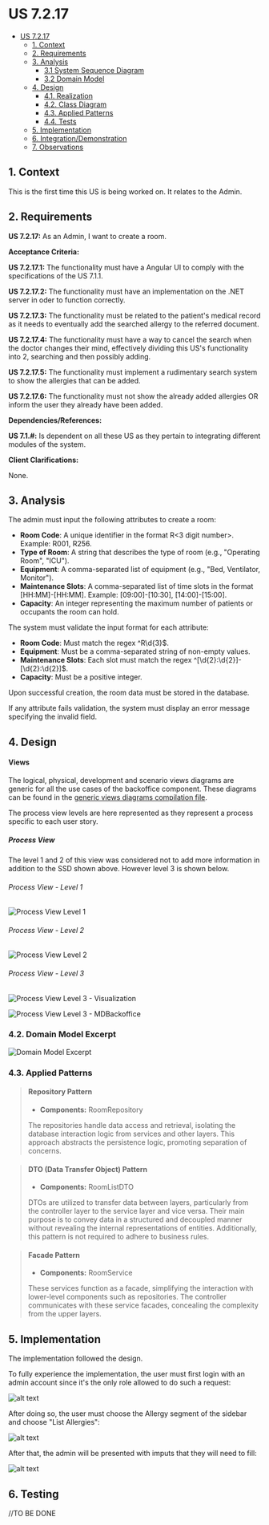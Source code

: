 # US 7.2.17

<!-- TOC -->
- [US 7.2.17](#us-7.2.17)
  - [1. Context](#1-context)
  - [2. Requirements](#2-requirements)
  - [3. Analysis](#3-analysis)
    - [3.1 System Sequence Diagram](#31-system-sequence-diagram)
    - [3.2 Domain Model](#32-domain-model)
  - [4. Design](#4-design)
    - [4.1. Realization](#41-realization)
    - [4.2. Class Diagram](#42-class-diagram)
    - [4.3. Applied Patterns](#43-applied-patterns)
    - [4.4. Tests](#44-tests)
  - [5. Implementation](#5-implementation)
  - [6. Integration/Demonstration](#6-integrationdemonstration)
  - [7. Observations](#7-observations)
<!-- TOC -->


## 1. Context

This is the first time this US is being worked on.
It relates to the Admin.

## 2. Requirements

**US 7.2.17:** As an Admin, I want to create a room.

**Acceptance Criteria:**

**US 7.2.17.1:** The functionality must have a Angular UI to comply with the specifications of the US 7.1.1.

**US 7.2.17.2:** The functionality must have an implementation on the .NET server in oder to function correctly.

**US 7.2.17.3:** The functionality must be related to the patient's medical record as it needs to eventually add the searched allergy to the referred document.

**US 7.2.17.4:** The functionality must have a way to cancel the search when the doctor changes their mind, effectively dividing this US's functionality into 2, searching and then possibly adding.

**US 7.2.17.5:** The functionality must implement a rudimentary search system to show the allergies that can be added.

**US 7.2.17.6:** The functionality must not show the already added allergies OR inform the user they already have been added.

**Dependencies/References:**

**US 7.1.#:** Is dependent on all these US as they pertain to integrating different modules of the system.

**Client Clarifications:**

None.

## 3. Analysis

The admin must input the following attributes to create a room:

- **Room Code**: A unique identifier in the format R<3 digit number>. Example: R001, R256.
- **Type of Room**: A string that describes the type of room (e.g., "Operating Room", "ICU").
- **Equipment**: A comma-separated list of equipment (e.g., "Bed, Ventilator, Monitor").
- **Maintenance Slots**: A comma-separated list of time slots in the format [HH:MM]-[HH:MM]. Example: [09:00]-[10:30], [14:00]-[15:00].
- **Capacity**: An integer representing the maximum number of patients or occupants the room can hold.

The system must validate the input format for each attribute:

- **Room Code**: Must match the regex ^R\d{3}$.
- **Equipment**: Must be a comma-separated string of non-empty values.
- **Maintenance Slots**: Each slot must match the regex ^\[\d{2}:\d{2}\]-\[\d{2}:\d{2}\]$.
- **Capacity**: Must be a positive integer.

Upon successful creation, the room data must be stored in the database.

If any attribute fails validation, the system must display an error message specifying the invalid field.

## 4. Design

#### Views

The logical, physical, development and scenario views diagrams are generic for all the use cases of the backoffice component.
These diagrams can be found in the [generic views diagrams compilation file](../../team-decisions/views/general-views.md).

The process view levels are here represented as they represent a process specific to each user story.

##### Process View

The level 1 and 2 of this view was considered not to add more information in addition to the SSD shown above.
However level 3 is shown below.

###### Process View - Level 1

![Process View Level 1](diagrams\views\process-view-level-1.svg)

###### Process View - Level 2

![Process View Level 2](diagrams\views\process-view-level-2.svg)

###### Process View - Level 3

![Process View Level 3 - Visualization](diagrams\views\process-view-level-3-visualization.svg)

![Process View Level 3 - MDBackoffice](diagrams\views\process-view-level-3-mdpatientmanagement.svg)

### 4.2. Domain Model Excerpt

![Domain Model Excerpt](diagrams\domain-model\domain-model-simplification.svg)

### 4.3. Applied Patterns

> #### **Repository Pattern**
>
>* **Components:** RoomRepository
>
> The repositories handle data access and retrieval, isolating the database interaction logic from services and other
> layers. This approach abstracts the persistence logic, promoting separation of concerns.


> #### **DTO (Data Transfer Object) Pattern**
>
>* **Components:** RoomListDTO
>
> DTOs are utilized to transfer data between layers, particularly from the controller layer to the service layer and
> vice versa. Their main purpose is to convey data in a structured and decoupled manner without revealing the internal
> representations of entities. Additionally, this pattern is not required to adhere to business rules.


> #### **Facade Pattern**
>
>* **Components:** RoomService
>
> These services function as a facade, simplifying the interaction with lower-level components such as repositories.
> The controller communicates with these service facades, concealing the complexity from the upper layers.

## 5. Implementation

The implementation followed the design.

To fully experience the implementation, the user must first login with an admin account since it's the only role allowed to do such a request:

![alt text](/sem5pi-2425-dg38/docs/sprint-3/1220738/us-7.2.3/diagrams/implementation/image-0.png)

After doing so, the user must choose the Allergy segment of the sidebar and choose "List Allergies":

![alt text](image.png)

After that, the admin will be presented with imputs that they will need to fill:

![alt text](image-1.png)



## 6. Testing

//TO BE DONE